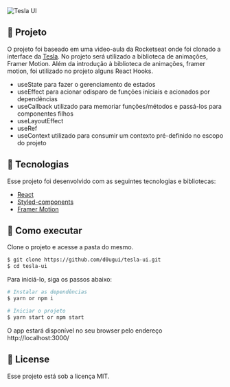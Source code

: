 <img align="center" src="src/assets/tela.gif" alt="Tesla UI">

## 📖 Projeto

O projeto foi baseado em uma video-aula da Rocketseat onde foi clonado a interface da [Tesla](https://www.youtube.com/watch?v=Mf4Se4ZGcG8&t). No projeto será utilizado a biblioteca de animações, Framer Motion. Além da introdução à biblioteca de animações, framer motion, foi utilizado no projeto alguns React Hooks.

- useState para fazer o gerenciamento de estados
- useEffect para acionar odisparo de funções iniciais e acionados por dependências
- useCallback utilizado para memoriar funções/métodos e passá-los para componentes filhos
- useLayoutEffect
- useRef
- useContext utilizado para consumir um contexto pré-definido no escopo do projeto

## 🧪 Tecnologias

Esse projeto foi desenvolvido com as seguintes tecnologias e bibliotecas:

- [React](https://reactjs.org)
- [Styled-components](https://styled-components.com/)
- [Framer Motion](https://www.framer.com/motion/)

## 🚀 Como executar

Clone o projeto e acesse a pasta do mesmo.

```bash
$ git clone https://github.com/d0ugui/tesla-ui.git
$ cd tesla-ui
```

Para iniciá-lo, siga os passos abaixo:

```bash
# Instalar as dependências
$ yarn or npm i

# Iniciar o projeto
$ yarn start or npm start
```

O app estará disponível no seu browser pelo endereço http://localhost:3000/

## 📝 License

Esse projeto está sob a licença MIT.

